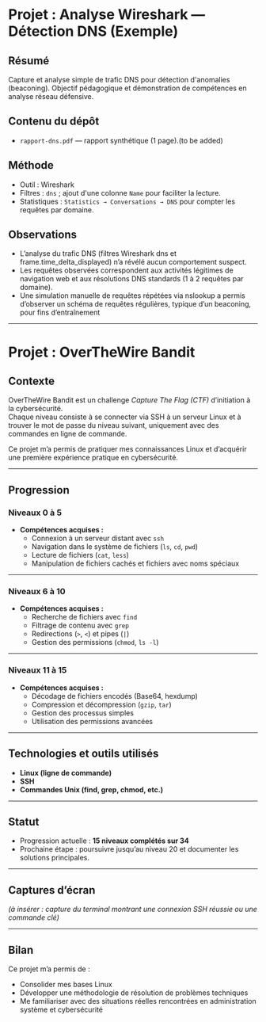 # Projet : Analyse Wireshark — Détection DNS (Exemple)

## Résumé
Capture et analyse simple de trafic DNS pour détection d'anomalies (beaconing). Objectif pédagogique et démonstration de compétences en analyse réseau défensive.

## Contenu du dépôt
- `rapport-dns.pdf` — rapport synthétique (1 page).(to be added)

## Méthode
- Outil : Wireshark  
- Filtres : `dns` ; ajout d'une colonne `Name` pour faciliter la lecture.  
- Statistiques : `Statistics → Conversations → DNS` pour compter les requêtes par domaine.

## Observations
- L’analyse du trafic DNS (filtres Wireshark dns et frame.time_delta_displayed) n’a révélé aucun comportement suspect. 
- Les requêtes observées correspondent aux activités légitimes de navigation web et aux résolutions DNS standards (1 à 2 requêtes par domaine). 
- Une simulation manuelle de requêtes répétées via nslookup a permis d’observer un schéma de requêtes régulières, typique d’un beaconing, pour fins d’entraînement

---





# Projet : OverTheWire Bandit

## Contexte
OverTheWire Bandit est un challenge *Capture The Flag (CTF)* d’initiation à la cybersécurité.  
Chaque niveau consiste à se connecter via SSH à un serveur Linux et à trouver le mot de passe du niveau suivant, uniquement avec des commandes en ligne de commande.

Ce projet m’a permis de pratiquer mes connaissances Linux et d’acquérir une première expérience pratique en cybersécurité.

---

## Progression

### Niveaux 0 à 5
- **Compétences acquises :**
  - Connexion à un serveur distant avec `ssh`
  - Navigation dans le système de fichiers (`ls`, `cd`, `pwd`)
  - Lecture de fichiers (`cat`, `less`)
  - Manipulation de fichiers cachés et fichiers avec noms spéciaux

---

### Niveaux 6 à 10
- **Compétences acquises :**
  - Recherche de fichiers avec `find`
  - Filtrage de contenu avec `grep`
  - Redirections (`>`, `<`) et pipes (`|`)
  - Gestion des permissions (`chmod`, `ls -l`)

---

### Niveaux 11 à 15
- **Compétences acquises :**
  - Décodage de fichiers encodés (Base64, hexdump)
  - Compression et décompression (`gzip`, `tar`)
  - Gestion des processus simples
  - Utilisation des permissions avancées

---

## Technologies et outils utilisés
- **Linux (ligne de commande)**
- **SSH**
- **Commandes Unix (find, grep, chmod, etc.)**

---

## Statut
- Progression actuelle : **15 niveaux complétés sur 34**  
- Prochaine étape : poursuivre jusqu’au niveau 20 et documenter les solutions principales.

---

## Captures d’écran
*(à insérer : capture du terminal montrant une connexion SSH réussie ou une commande clé)*

---

## Bilan
Ce projet m’a permis de :
- Consolider mes bases Linux  
- Développer une méthodologie de résolution de problèmes techniques  
- Me familiariser avec des situations réelles rencontrées en administration système et cybersécurité  
